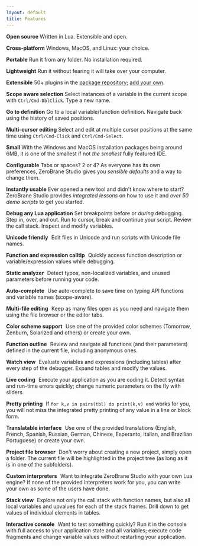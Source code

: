 ```yaml
---
layout: default
title: Features
---
```


**Open source**
Written in Lua. Extensible and open.

**Cross-platform**
Windows, MacOS, and Linux: your choice.

**Portable**
Run it from any folder. No installation required.

**Lightweight**
Run it without fearing it will take over your computer.

**Extensible**
50+ plugins in the [package repository](https://github.com/pkulchenko/ZeroBranePackage); [add your own](doc-plugin).

**Scope aware selection**
Select instances of a variable in the current scope with `Ctrl/Cmd-DblClick`. Type a new name.

**Go to definition**
Go to a local variable/function definition. Navigate back using the history of saved positions.

**Multi-cursor editing**
Select and edit at multiple cursor positions at the same time using `Ctrl/Cmd-Click` and `Ctrl/Cmd-Select`.

**Small**
With the Windows and MacOS installation packages being around 6MB, it is one of the smallest if not _the smallest_ fully featured IDE.

**Configurable**
Tabs or spaces? 2 or 4? As everyone has its own preferences, ZeroBrane Studio gives you _sensible defaults_ and a way to change them.

**Instantly usable**
Ever opened a new tool and didn't know where to start? ZeroBrane Studio provides _integrated lessons_ on how to use it and _over 50 demo scripts_ to get you started.

**Debug any Lua application**
Set breakpoints before or _during_ debugging. Step in, over, and out. Run to cursor, break and continue your script. Review the call stack. Inspect and modify variables.

**Unicode friendly**
<a href="images/static-analysis.png"><img style="background:url(images/static-analysis.png) -422px -480px" src="images/t.gif" class="inset"/></a>
Edit files in Unicode and run scripts with Unicode file names.

**Function and expression calltip**
<a href="images/debugging.png"><img style="background:url(images/debugging.png) -392px -460px" src="images/t.gif" class="inset"/></a>
Quickly access function description or variable/expression values while debugging.

**Static analyzer**
<a href="images/static-analysis.png"><img style="background:url(images/static-analysis.png) -260px -720px" src="images/t.gif" class="inset"/></a>
Detect typos, non-localized variables, and unused parameters before running your code.

**Auto-complete**
<a href="images/autocomplete-osx.png"><img style="background:url(images/autocomplete-osx.png) -310px -290px" src="images/t.gif" class="inset"/></a>
Use auto-complete to save time on typing API functions and variable names (scope-aware).

**Multi-file editing**
<a href="images/integrated-materials.png"><img style="background:url(images/integrated-materials.png) -311px -96px" src="images/t.gif" class="inset"/></a>
Keep as many files open as you need and navigate them using the file browser or the editor tabs.

**Color scheme support**
<a href="images/colors-zenburn.png"><img style="background:url(images/colors-zenburn.png) -30px -96px" src="images/t.gif" class="inset"/></a>
Use one of the provided color schemes (Tomorrow, Zenburn, Solarized and others) or create your own.

**Function outline**
<a href="images/debugging.png"><img style="background:url(images/debugging.png) -8px -443px" src="images/t.gif" class="inset"/></a>
Review and navigate all functions (and their parameters) defined in the current file, including anonymous ones.

**Watch view**
<a href="images/debugging.png"><img style="background:url(images/debugging.png) -516px -682px" src="images/t.gif" class="inset"/></a>
Evaluate variables and expressions (including tables) after every step of the debugger. Expand tables and modify the values.

**Live coding**
<a href="images/scratchpad-linux-mint.png"><img style="background:url(images/scratchpad-linux-mint.png) -580px -300px" src="images/t.gif" class="inset"/></a>
Execute your application as you are coding it. Detect syntax and run-time errors quickly; change numeric parameters on the fly with sliders.

**Pretty printing**
<a href="images/debugging.png"><img style="background:url(images/debugging.png) -9px -756px" src="images/t.gif" class="inset"/></a>
If `for k,v in pairs(tbl) do print(k,v) end` works for you, you will not miss the integrated pretty printing of any value in a line or block form.

**Translatable interface**
<a href="images/static-analysis.png"><img style="background:url(images/static-analysis.png) -40px -240px" src="images/t.gif" class="inset"/></a>
Use one of the provided translations (English, French, Spanish, Russian, German, Chinese, Esperanto, Italian, and Brazilian Portuguese) or create your own.

**Project file browser**
<a href="images/debugging.png"><img style="background:url(images/debugging.png) -8px -96px" src="images/t.gif" class="inset"/></a>
Don't worry about creating a new project, simply open a folder. The current file will be highlighted in the project tree (as long as it is in one of the subfolders).

**Custom interpreters**
<img style="background:url(images/integrated-materials.png) -992px -792px" src="images/t.gif" class="inset"/>
Want to integrate ZeroBrane Studio with your own Lua engine? If none of the provided interpreters work for you, you can write your own as some of the users have done.

**Stack view**
<a href="images/debugging.png"><img style="background:url(images/debugging.png) -871px -682px" src="images/t.gif" class="inset"/></a>
Explore not only the call stack with function names, but also all local variables and upvalues for each of the stack frames. Drill down to get values of individual elements in tables.

**Interactive console**
<a href="images/debugging.png"><img style="background:url(images/debugging.png) -8px -682px" src="images/t.gif" class="inset"/></a>
Want to test something quickly? Run it in the console with full access to your application state and all variables; execute code fragments and change variable values without restarting your application.
